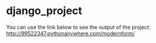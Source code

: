 # django_project
You can use the link below to see the output of the project:
http://99522347.pythonanywhere.com/modernform/
